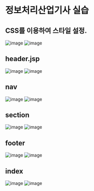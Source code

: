 # 정보처리산업기사 실습

  <h2> CSS를 이용하여 스타일 설정. </h2>
  
![image](https://user-images.githubusercontent.com/102014376/170621879-0beac5a9-54f0-46b6-b99c-e5279a33fae0.png)
![image](https://user-images.githubusercontent.com/102014376/170621902-9427cdf3-13bd-4754-adc3-6032f780d6a8.png)



  <h2> header.jsp </h2>
  
![image](https://user-images.githubusercontent.com/102014376/170621565-c2f70374-28b5-4b35-9f21-467af7dc4382.png)
![image](https://user-images.githubusercontent.com/102014376/170621727-dee7d253-1528-46c4-8587-6b11745ef3ee.png)


   <h2> nav </h2>
   
![image](https://user-images.githubusercontent.com/102014376/170621582-5d3e5cbd-5588-4337-b87b-a15f25404f1f.png)
![image](https://user-images.githubusercontent.com/102014376/170621772-68fdc896-48f1-4426-9d50-029dfa750daf.png)


   <h2> section </h2>
   
![image](https://user-images.githubusercontent.com/102014376/170621608-4ba96f98-c5fd-4572-b3a5-74c6239e461b.png)
![image](https://user-images.githubusercontent.com/102014376/170621789-c77ef93b-71b3-4e75-961a-71fbd3acf300.png)


   <h2> footer </h2>
   
![image](https://user-images.githubusercontent.com/102014376/170621632-2dde3e73-5e2a-4332-8a18-09dcc771c2b9.png)
![image](https://user-images.githubusercontent.com/102014376/170621800-823ea8bb-3269-444f-b78f-3ab5b3878cf2.png)


   <h2> index </h2>
   
![image](https://user-images.githubusercontent.com/102014376/170621650-4e225a58-b3d3-44a4-8460-d857879820da.png)
![image](https://user-images.githubusercontent.com/102014376/170621827-4b9cdac3-ae61-424e-bfbb-85dab473b5d4.png)
